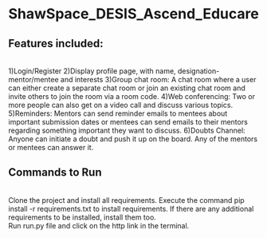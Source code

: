 # ShawSpace_DESIS_Ascend_Educare
## Features included:
<br>
1)Login/Register
2)Display profile page, with name, designation-mentor/mentee and interests
3)Group chat room: A chat room where a user can either create a separate chat room or join an existing chat room and invite others to join the room via a room code.
4)Web conferencing: Two or more people can also get on a video call and discuss various topics.
5)Reminders: Mentors can send reminder emails to mentees about important submission dates or mentees can send emails to their mentors regarding something important they want to discuss.
6)Doubts Channel: Anyone can initiate a doubt and push it up on the board. Any of the mentors or mentees can answer it.

## Commands to Run
<br>
Clone the project and install all requirements. Execute the command pip install -r requirements.txt to install requirements. If there are any additional requirements to be installed, install them too.
<br>
Run run.py file and click on the http link in the terminal. 

